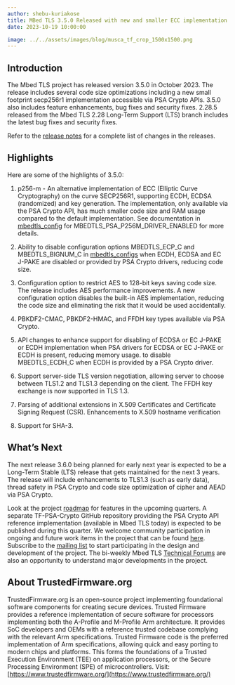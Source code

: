 ```yaml
---
author: shebu-kuriakose
title: MBed TLS 3.5.0 Released with new and smaller ECC implementation!
date: 2023-10-19 10:00:00

image: ../../assets/images/blog/musca_tf_crop_1500x1500.png
---
```


## Introduction

The Mbed TLS project has released version 3.5.0 in October 2023. The release includes several code size optimizations including a new small footprint secp256r1 implementation accessible via PSA Crypto APIs. 3.5.0 also includes feature enhancements, bug fixes and security fixes. 2.28.5 released from the Mbed TLS 2.28 Long-Term Support (LTS) branch includes the latest bug fixes and security fixes.

Refer to the [release notes](https://github.com/Mbed-TLS/mbedtls/releases/tag/mbedtls-3.5.0) for a complete list of changes in the releases.

## Highlights

Here are some of the highlights of 3.5.0:

1. p256-m - An alternative implementation of ECC (Elliptic Curve Cryptography) on the curve SECP256R1, supporting ECDH, ECDSA (randomized) and key generation. The implementation, only available via the PSA Crypto API, has much smaller code size and RAM usage compared to the default implementation. See documentation in [mbedtls_config](https://github.com/Mbed-TLS/mbedtls/blob/development/include/mbedtls/mbedtls_config.h) for MBEDTLS_PSA_P256M_DRIVER_ENABLED for more details.

2. Ability to disable configuration options MBEDTLS_ECP_C and MBEDTLS_BIGNUM_C in [mbedtls_configs](https://github.com/Mbed-TLS/mbedtls/blob/development/include/mbedtls/mbedtls_config.h) when ECDH, ECDSA and EC J-PAKE are disabled or provided by PSA Crypto drivers, reducing code size.

3. Configuration option to restrict AES to 128-bit keys saving code size. The release includes AES performance improvements. A new configuration option disables the built-in AES implementation, reducing the code size and eliminating the risk that it would be used accidentally.

4. PBKDF2-CMAC, PBKDF2-HMAC, and FFDH key types available via PSA Crypto.

5. API changes to enhance support for disabling of ECDSA or EC J-PAKE or ECDH implementation when PSA drivers for ECDSA or EC J-PAKE or ECDH is present, reducing memory usage. to disable MBEDTLS_ECDH_C when ECDH is provided by a PSA Crypto driver.

6. Support server-side TLS version negotiation, allowing server to choose between TLS1.2 and TLS1.3 depending on the client. The FFDH key exchange is now supported in TLS 1.3.

7. Parsing of additional extensions in X.509 Certificates and Certificate Signing Request (CSR). Enhancements to X.509 hostname verification

8. Support for SHA-3.

## What’s Next

The next release 3.6.0 being planned for early next year is expected to be a Long-Term Stable (LTS) release that gets maintained for the next 3 years. The release will include enhancements to TLS1.3 (such as early data), thread safety in PSA Crypto and code size optimization of cipher and AEAD via PSA Crypto.

Look at the project [roadmap](https://mbed-tls.readthedocs.io/en/latest/project/roadmap/) for features in the upcoming quarters. A separate TF-PSA-Crypto GitHub repository providing the PSA Crypto API reference implementation (available in Mbed TLS today) is expected to be published during this quarter.
We welcome community participation in ongoing and future work items in the project that can be found [here](https://github.com/orgs/Mbed-TLS/projects/1). Subscribe to the [mailing list](https://lists.trustedfirmware.org/mailman3/lists/mbed-tls.lists.trustedfirmware.org/) to start participating in the design and development of the project. The bi-weekly Mbed TLS [Technical Forums](https://www.trustedfirmware.org/meetings/mbed-tls-technical-forum/) are also an opportunity to understand major developments in the project.

## About TrustedFirmware.org

TrustedFirmware.org is an open-source project implementing foundational software components for creating secure devices. Trusted Firmware provides a reference implementation of secure software for processors implementing both the A-Profile and M-Profile Arm architecture. It provides SoC developers and OEMs with a reference trusted codebase complying with the relevant Arm specifications. Trusted Firmware code is the preferred implementation of Arm specifications, allowing quick and easy porting to modern chips and platforms. This forms the foundations of a Trusted Execution Environment (TEE) on application processors, or the Secure Processing Environment (SPE) of microcontrollers. Visit: [https://www.trustedfirmware.org/](https://www.trustedfirmware.org/)
